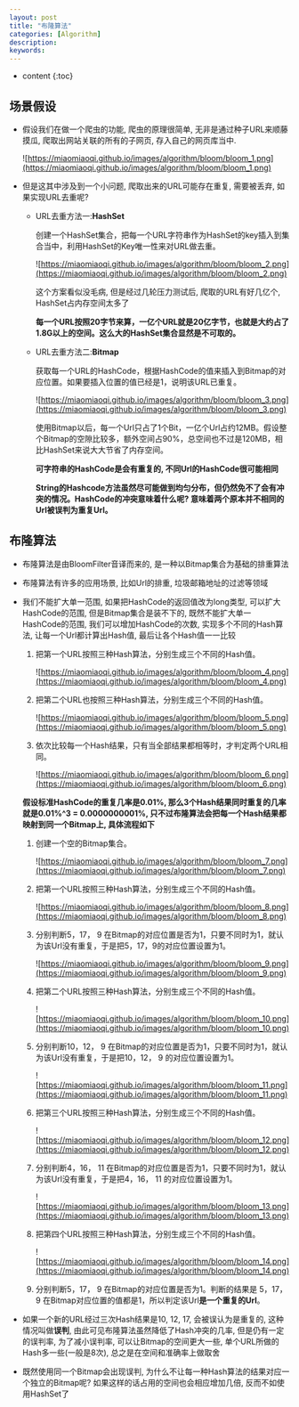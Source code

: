 ```yaml
---
layout: post
title: "布隆算法"
categories: [Algorithm]
description:
keywords:
---
```


* content
{:toc} 
## 场景假设

* 假设我们在做一个爬虫的功能, 爬虫的原理很简单, 无非是通过种子URL来顺藤摸瓜, 爬取出网站关联的所有的子网页, 存入自己的网页库当中.

	![https://miaomiaoqi.github.io/images/algorithm/bloom/bloom_1.png](https://miaomiaoqi.github.io/images/algorithm/bloom/bloom_1.png)

* 但是这其中涉及到一个小问题, 爬取出来的URL可能存在重复, 需要被丢弃, 如果实现URL去重呢?

	* URL去重方法一:**HashSet**

		创建一个HashSet集合，把每一个URL字符串作为HashSet的key插入到集合当中，利用HashSet的Key唯一性来对URL做去重。

		![https://miaomiaoqi.github.io/images/algorithm/bloom/bloom_2.png](https://miaomiaoqi.github.io/images/algorithm/bloom/bloom_2.png)

		这个方案看似没毛病, 但是经过几轮压力测试后, 爬取的URL有好几亿个, HashSet占内存空间太多了

		**每一个URL按照20字节来算，一亿个URL就是20亿字节，也就是大约占了1.8G以上的空间。这么大的HashSet集合显然是不可取的。**

	* URL去重方法二:**Bitmap**

		获取每一个URL的HashCode，根据HashCode的值来插入到Bitmap的对应位置。如果要插入位置的值已经是1，说明该URL已重复。

		![https://miaomiaoqi.github.io/images/algorithm/bloom/bloom_3.png](https://miaomiaoqi.github.io/images/algorithm/bloom/bloom_3.png)

		使用Bitmap以后，每一个Url只占了1个Bit，一亿个Url占约12MB。假设整个Bitmap的空隙比较多，额外空间占90%，总空间也不过是120MB，相比HashSet来说大大节省了内存空间。

		**可字符串的HashCode是会有重复的, 不同Url的HashCode很可能相同**

		**String的Hashcode方法虽然尽可能做到均匀分布，但仍然免不了会有冲突的情况。HashCode的冲突意味着什么呢? 意味着两个原本并不相同的Url被误判为重复Url。**

## 布隆算法

* 布隆算法是由BloomFilter音译而来的, 是一种以Bitmap集合为基础的排重算法

* 布隆算法有许多的应用场景, 比如Url的排重, 垃圾邮箱地址的过滤等领域

* 我们不能扩大单一范围, 如果把HashCode的返回值改为long类型, 可以扩大HashCode的范围, 但是Bitmap集合是装不下的, 既然不能扩大单一HashCode的范围, 我们可以增加HashCode的次数, 实现多个不同的Hash算法, 让每一个Url都计算出Hash值, 最后让各个Hash值一一比较

	1. 把第一个URL按照三种Hash算法，分别生成三个不同的Hash值。

		![https://miaomiaoqi.github.io/images/algorithm/bloom/bloom_4.png](https://miaomiaoqi.github.io/images/algorithm/bloom/bloom_4.png)

	1. 把第二个URL也按照三种Hash算法，分别生成三个不同的Hash值。

		![https://miaomiaoqi.github.io/images/algorithm/bloom/bloom_5.png](https://miaomiaoqi.github.io/images/algorithm/bloom/bloom_5.png)

	1. 依次比较每一个Hash结果，只有当全部结果都相等时，才判定两个URL相同。

		![https://miaomiaoqi.github.io/images/algorithm/bloom/bloom_6.png](https://miaomiaoqi.github.io/images/algorithm/bloom/bloom_6.png)

	**假设标准HashCode的重复几率是0.01%, 那么3个Hash结果同时重复的几率就是0.01%^3 = 0.0000000001%, 只不过布隆算法会把每一个Hash结果都映射到同一个Bitmap上, 具体流程如下**

	1. 创建一个空的Bitmap集合。

		![https://miaomiaoqi.github.io/images/algorithm/bloom/bloom_7.png](https://miaomiaoqi.github.io/images/algorithm/bloom/bloom_7.png)

	1. 把第一个URL按照三种Hash算法，分别生成三个不同的Hash值。

		![https://miaomiaoqi.github.io/images/algorithm/bloom/bloom_8.png](https://miaomiaoqi.github.io/images/algorithm/bloom/bloom_8.png)

	1. 分别判断5，17， 9 在Bitmap的对应位置是否为1，只要不同时为1，就认为该Url没有重复，于是把5，17，9的对应位置设置为1。

		![https://miaomiaoqi.github.io/images/algorithm/bloom/bloom_9.png](https://miaomiaoqi.github.io/images/algorithm/bloom/bloom_9.png)

	1. 把第二个URL按照三种Hash算法，分别生成三个不同的Hash值。

		![https://miaomiaoqi.github.io/images/algorithm/bloom/bloom_10.png](https://miaomiaoqi.github.io/images/algorithm/bloom/bloom_10.png)

	5. 分别判断10，12， 9 在Bitmap的对应位置是否为1，只要不同时为1，就认为该Url没有重复，于是把10，12， 9 的对应位置设置为1。

		![https://miaomiaoqi.github.io/images/algorithm/bloom/bloom_11.png](https://miaomiaoqi.github.io/images/algorithm/bloom/bloom_11.png)

	5. 把第三个URL按照三种Hash算法，分别生成三个不同的Hash值。

		![https://miaomiaoqi.github.io/images/algorithm/bloom/bloom_12.png](https://miaomiaoqi.github.io/images/algorithm/bloom/bloom_12.png)

	5. 分别判断4，16， 11 在Bitmap的对应位置是否为1，只要不同时为1，就认为该Url没有重复，于是把4，16， 11 的对应位置设置为1。

		![https://miaomiaoqi.github.io/images/algorithm/bloom/bloom_13.png](https://miaomiaoqi.github.io/images/algorithm/bloom/bloom_13.png)

	5. 把第四个URL按照三种Hash算法，分别生成三个不同的Hash值。

		![https://miaomiaoqi.github.io/images/algorithm/bloom/bloom_14.png](https://miaomiaoqi.github.io/images/algorithm/bloom/bloom_14.png)

	5. 分别判断5，17， 9 在Bitmap的对应位置是否为1。判断的结果是 5，17， 9 在Bitmap对应位置的值都是1，所以判定该Url**是一个重复的Url**。

* 如果一个新的URL经过三次Hash结果是10, 12, 17, 会被误认为是重复的, 这种情况叫做**误判**, 由此可见布隆算法虽然降低了Hash冲突的几率, 但是仍有一定的误判率, 为了减小误判率, 可以让Bitmap的空间更大一些, 单个URL所做的Hash多一些(一般是8次), 总之是在空间和准确率上做取舍

* 既然使用同一个Bitmap会出现误判, 为什么不让每一种Hash算法的结果对应一个独立的Bitmap呢? 如果这样的话占用的空间也会相应增加几倍, 反而不如使用HashSet了